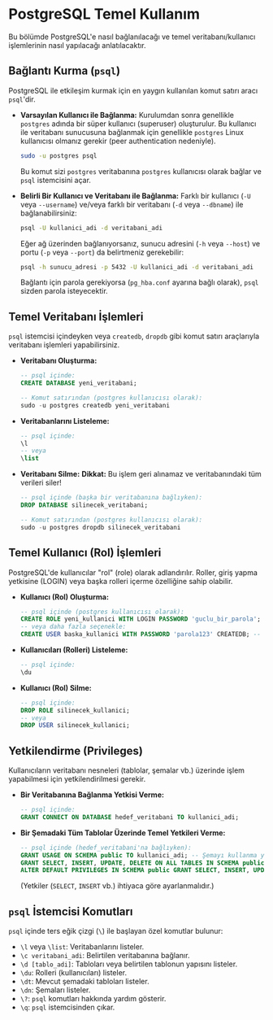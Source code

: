 # PostgreSQL Temel Kullanım

Bu bölümde PostgreSQL'e nasıl bağlanılacağı ve temel veritabanı/kullanıcı işlemlerinin nasıl yapılacağı anlatılacaktır.

## Bağlantı Kurma (`psql`)

PostgreSQL ile etkileşim kurmak için en yaygın kullanılan komut satırı aracı `psql`'dir.

*   **Varsayılan Kullanıcı ile Bağlanma:**
    Kurulumdan sonra genellikle `postgres` adında bir süper kullanıcı (superuser) oluşturulur. Bu kullanıcı ile veritabanı sunucusuna bağlanmak için genellikle `postgres` Linux kullanıcısı olmanız gerekir (peer authentication nedeniyle).
    ```bash
    sudo -u postgres psql
    ```
    Bu komut sizi `postgres` veritabanına `postgres` kullanıcısı olarak bağlar ve `psql` istemcisini açar.

*   **Belirli Bir Kullanıcı ve Veritabanı ile Bağlanma:**
    Farklı bir kullanıcı (`-U` veya `--username`) ve/veya farklı bir veritabanı (`-d` veya `--dbname`) ile bağlanabilirsiniz:
    ```bash
    psql -U kullanici_adi -d veritabani_adi
    ```
    Eğer ağ üzerinden bağlanıyorsanız, sunucu adresini (`-h` veya `--host`) ve portu (`-p` veya `--port`) da belirtmeniz gerekebilir:
    ```bash
    psql -h sunucu_adresi -p 5432 -U kullanici_adi -d veritabani_adi
    ```
    Bağlantı için parola gerekiyorsa (`pg_hba.conf` ayarına bağlı olarak), `psql` sizden parola isteyecektir.

## Temel Veritabanı İşlemleri

`psql` istemcisi içindeyken veya `createdb`, `dropdb` gibi komut satırı araçlarıyla veritabanı işlemleri yapabilirsiniz.

*   **Veritabanı Oluşturma:**
    ```sql
    -- psql içinde:
    CREATE DATABASE yeni_veritabani;

    -- Komut satırından (postgres kullanıcısı olarak):
    sudo -u postgres createdb yeni_veritabani
    ```

*   **Veritabanlarını Listeleme:**
    ```sql
    -- psql içinde:
    \l
    -- veya
    \list
    ```

*   **Veritabanı Silme:**
    **Dikkat:** Bu işlem geri alınamaz ve veritabanındaki tüm verileri siler!
    ```sql
    -- psql içinde (başka bir veritabanına bağlıyken):
    DROP DATABASE silinecek_veritabani;

    -- Komut satırından (postgres kullanıcısı olarak):
    sudo -u postgres dropdb silinecek_veritabani
    ```

## Temel Kullanıcı (Rol) İşlemleri

PostgreSQL'de kullanıcılar "rol" (role) olarak adlandırılır. Roller, giriş yapma yetkisine (LOGIN) veya başka rolleri içerme özelliğine sahip olabilir.

*   **Kullanıcı (Rol) Oluşturma:**
    ```sql
    -- psql içinde (postgres kullanıcısı olarak):
    CREATE ROLE yeni_kullanici WITH LOGIN PASSWORD 'guclu_bir_parola';
    -- veya daha fazla seçenekle:
    CREATE USER baska_kullanici WITH PASSWORD 'parola123' CREATEDB; -- Veritabanı oluşturma yetkisi verir
    ```

*   **Kullanıcıları (Rolleri) Listeleme:**
    ```sql
    -- psql içinde:
    \du
    ```

*   **Kullanıcı (Rol) Silme:**
    ```sql
    -- psql içinde:
    DROP ROLE silinecek_kullanici;
    -- veya
    DROP USER silinecek_kullanici;
    ```

## Yetkilendirme (Privileges)

Kullanıcıların veritabanı nesneleri (tablolar, şemalar vb.) üzerinde işlem yapabilmesi için yetkilendirilmesi gerekir.

*   **Bir Veritabanına Bağlanma Yetkisi Verme:**
    ```sql
    -- psql içinde:
    GRANT CONNECT ON DATABASE hedef_veritabani TO kullanici_adi;
    ```

*   **Bir Şemadaki Tüm Tablolar Üzerinde Temel Yetkileri Verme:**
    ```sql
    -- psql içinde (hedef_veritabani'na bağlıyken):
    GRANT USAGE ON SCHEMA public TO kullanici_adi; -- Şemayı kullanma yetkisi
    GRANT SELECT, INSERT, UPDATE, DELETE ON ALL TABLES IN SCHEMA public TO kullanici_adi; -- Mevcut tablolar için yetki
    ALTER DEFAULT PRIVILEGES IN SCHEMA public GRANT SELECT, INSERT, UPDATE, DELETE ON TABLES TO kullanici_adi; -- Gelecekte oluşturulacak tablolar için yetki
    ```
    (Yetkiler (`SELECT`, `INSERT` vb.) ihtiyaca göre ayarlanmalıdır.)

## `psql` İstemcisi Komutları

`psql` içinde ters eğik çizgi (`\`) ile başlayan özel komutlar bulunur:

*   `\l` veya `\list`: Veritabanlarını listeler.
*   `\c veritabani_adi`: Belirtilen veritabanına bağlanır.
*   `\d [tablo_adi]`: Tabloları veya belirtilen tablonun yapısını listeler.
*   `\du`: Rolleri (kullanıcıları) listeler.
*   `\dt`: Mevcut şemadaki tabloları listeler.
*   `\dn`: Şemaları listeler.
*   `\?`: `psql` komutları hakkında yardım gösterir.
*   `\q`: `psql` istemcisinden çıkar.
